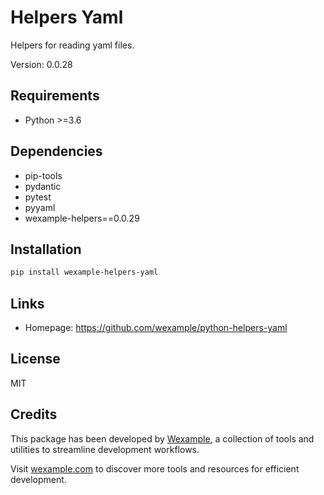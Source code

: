 # Helpers Yaml

Helpers for reading yaml files.

Version: 0.0.28

## Requirements

- Python >=3.6

## Dependencies

- pip-tools
- pydantic
- pytest
- pyyaml
- wexample-helpers==0.0.29

## Installation

```bash
pip install wexample-helpers-yaml
```

## Links

- Homepage: https://github.com/wexample/python-helpers-yaml

## License

MIT
## Credits

This package has been developed by [Wexample](https://wexample.com), a collection of tools and utilities to streamline development workflows.

Visit [wexample.com](https://wexample.com) to discover more tools and resources for efficient development.